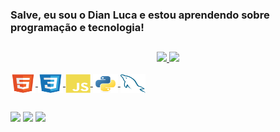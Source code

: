### Salve, eu sou o Dian Luca e estou aprendendo sobre programação e tecnologia!

##

<div align="center">
  <a href="https://github.com/DianLuca">
  <img height="180em" src="https://github-readme-stats.vercel.app/api?username=DianLuca&show_icons=true&theme=dark&include_all_commits=true&count_private=true" style="max-width: 100%;"/>
  <img height="180em" src="https://github-readme-stats.vercel.app/api/top-langs/?username=DianLuca&layout=compact&langs_count=7&theme=dark" style="max-width: 100%;"/>
</div>
<div style="display: inline_block"><br>
  <img align="center" alt="Dian-HTML" height="30" width="40" src="https://raw.githubusercontent.com/devicons/devicon/master/icons/html5/html5-original.svg">
  <img align="center" alt="Dian-CSS" height="30" width="40" src="https://raw.githubusercontent.com/devicons/devicon/master/icons/css3/css3-original.svg">
  <img align="center" alt="Dian-Js" height="30" width="40" src="https://raw.githubusercontent.com/devicons/devicon/master/icons/javascript/javascript-plain.svg">
  <img align="center" alt="Dian-Python" height="30" width="40" src="https://raw.githubusercontent.com/devicons/devicon/master/icons/python/python-original.svg">
  <img align="center" alt="Dian-MySQL" height="30" width="40" src="https://raw.githubusercontent.com/devicons/devicon/master/icons/mysql/mysql-original.svg">
  <!--<img align="right" alt="pic" height="150" style="border-radius:50px;" src="">-->
</div>
  
##
  
<div> 
  
  <a href="https://instagram.com/dianluca1/" target="_blank"><img src="https://img.shields.io/badge/-Instagram-%23E4405F?style=for-the-badge&logo=instagram&logoColor=white"></a>
  <a href="https://www.linkedin.com/in/dian-luca-579353314/" target="_blank"><img src="https://img.shields.io/badge/-LinkedIn-%230077B5?style=for-the-badge&logo=linkedin&logoColor=white" target="_blank"></a> 
  <a href="https://discord.gg/V7VbRS6CRS" target="_blank"><img src="https://img.shields.io/badge/Discord-7289DA?style=for-the-badge&logo=discord&logoColor=white" target="_blank"></a> 
  

</div>
